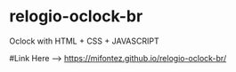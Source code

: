 # relogio-oclock-br
Oclock with HTML + CSS + JAVASCRIPT

#Link
Here --> https://mifontez.github.io/relogio-oclock-br/
